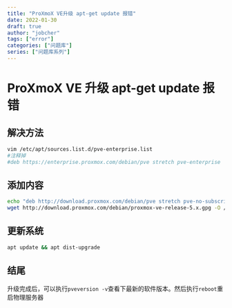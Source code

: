 ```yaml
---
title: "ProXmoX VE升级 apt-get update 报错"
date: 2022-01-30
draft: true
author: "jobcher"
tags: ["error"]
categories: ["问题库"]
series: ["问题库系列"]
---
```


# ProXmoX VE 升级 apt-get update 报错

## 解决方法

```sh
vim /etc/apt/sources.list.d/pve-enterprise.list
#注释掉
#deb https://enterprise.proxmox.com/debian/pve stretch pve-enterprise
```

## 添加内容

```sh
echo "deb http://download.proxmox.com/debian/pve stretch pve-no-subscription" > /etc/apt/sources.list.d/pve-install-repo.list
wget http://download.proxmox.com/debian/proxmox-ve-release-5.x.gpg -O /etc/apt/trusted.gpg.d/proxmox-ve-release-5.x.gpg
```

## 更新系统

```sh
apt update && apt dist-upgrade
```

## 结尾

升级完成后，可以执行`pveversion -v`查看下最新的软件版本。然后执行`reboot`重启物理服务器
